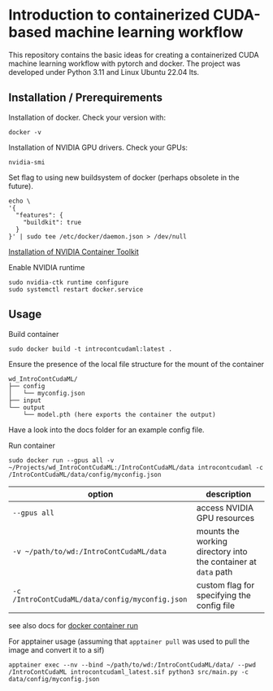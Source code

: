 # Introduction to containerized CUDA-based machine learning workflow

This repository contains the basic ideas for creating a containerized CUDA machine learning workflow with pytorch and docker.
The project was developed under Python 3.11 and Linux Ubuntu 22.04 lts.

## Installation / Prerequirements

Installation of docker. Check your version with:
```
docker -v
```
Installation of NVIDIA GPU drivers. Check your GPUs:
```
nvidia-smi
```

Set flag to using new buildsystem of docker (perhaps obsolete in the future).
```
echo \
'{
  "features": {
    "buildkit": true
  }
}' | sudo tee /etc/docker/daemon.json > /dev/null
```

[Installation of NVIDIA Container Toolkit](https://docs.nvidia.com/datacenter/cloud-native/container-toolkit/latest/install-guide.html
)

Enable NVIDIA runtime
```
sudo nvidia-ctk runtime configure
sudo systemctl restart docker.service
```

## Usage
Build container
```
sudo docker build -t introcontcudaml:latest .
```

Ensure the presence of the local file structure for the mount of the container
```
wd_IntroContCudaML/
├── config
│   └── myconfig.json
├── input
└── output
    └── model.pth (here exports the container the output)
```
Have a look into the docs folder for an example config file.

Run container
```
sudo docker run --gpus all -v ~/Projects/wd_IntroContCudaML:/IntroContCudaML/data introcontcudaml -c /IntroContCudaML/data/config/myconfig.json
```

| option                                          | description                                                |
|-------------------------------------------------|------------------------------------------------------------|
| `--gpus all`                                    | access NVIDIA GPU resources                                |
| `-v ~/path/to/wd:/IntroContCudaML/data`         | mounts the working directory into the container at `data` path |
| `-c /IntroContCudaML/data/config/myconfig.json` | custom flag for specifying the config file                 |

see also docs for [docker container run](https://docs.docker.com/reference/cli/docker/container/run/)

For apptainer usage (assuming that `apptainer pull` was used to pull the image and convert it to a sif)
```
apptainer exec --nv --bind ~/path/to/wd:/IntroContCudaML/data/ --pwd /IntroContCudaML introcontcudaml_latest.sif python3 src/main.py -c data/config/myconfig.json
```
